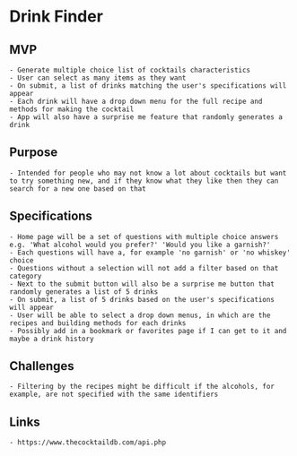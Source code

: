 # Drink Finder

## MVP

    - Generate multiple choice list of cocktails characteristics
    - User can select as many items as they want
    - On submit, a list of drinks matching the user's specifications will appear
    - Each drink will have a drop down menu for the full recipe and methods for making the cocktail
    - App will also have a surprise me feature that randomly generates a drink

## Purpose

    - Intended for people who may not know a lot about cocktails but want to try something new, and if they know what they like then they can search for a new one based on that

## Specifications

    - Home page will be a set of questions with multiple choice answers e.g. 'What alcohol would you prefer?' 'Would you like a garnish?'
    - Each questions will have a, for example 'no garnish' or 'no whiskey' choice
    - Questions without a selection will not add a filter based on that category
    - Next to the submit button will also be a surprise me button that randomly generates a list of 5 drinks
    - On submit, a list of 5 drinks based on the user's specifications will appear
    - User will be able to select a drop down menus, in which are the recipes and building methods for each drinks
    - Possibly add in a bookmark or favorites page if I can get to it and maybe a drink history


## Challenges

    - Filtering by the recipes might be difficult if the alcohols, for example, are not specified with the same identifiers

## Links

    - https://www.thecocktaildb.com/api.php
